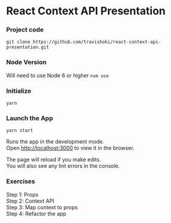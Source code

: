 # React Context API Presentation

### Project code
`git clone https://github.com/travishoki/react-context-api-presentation.git`

### Node Version
Will need to use Node 6 or higher
`nvm use`

### Initialize
`yarn`

### Launch the App
`yarn start`

Runs the app in the development mode.<br>
Open [http://localhost:3000](http://localhost:3000) to view it in the browser.

The page will reload if you make edits.<br>
You will also see any lint errors in the console.

### Exercises
Step 1: Props<br>
Step 2: Context API<br>
Step 3: Map context to props<br>
Step 4: Refactor the app<br>
